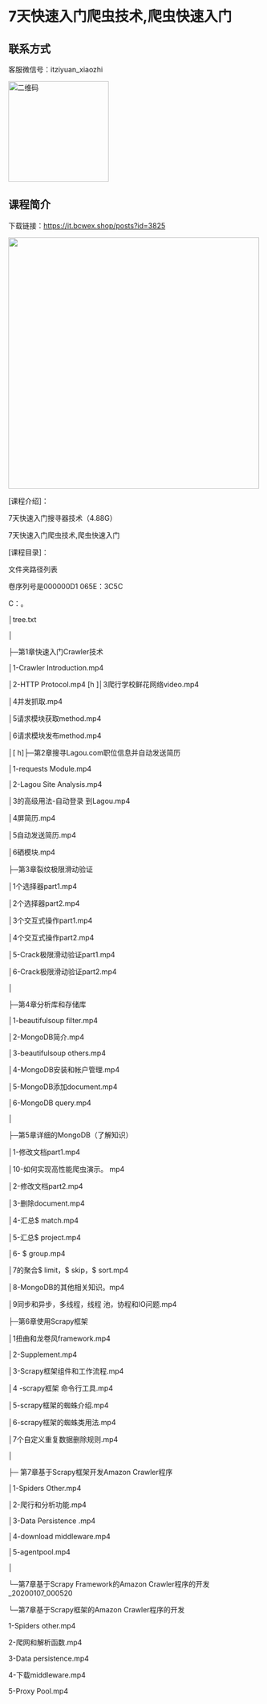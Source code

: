 # 7天快速入门爬虫技术,爬虫快速入门

## 联系方式

客服微信号：itziyuan_xiaozhi

<img src="https://ziyuanyun.oss-cn-guangzhou.aliyuncs.com/common/20240614073449/666b82192834a.jpg" width="200" height="200" alt="二维码">

## 课程简介

下载链接：https://it.bcwex.shop/posts?id=3825

<img src="https://ziyuanyun.oss-cn-guangzhou.aliyuncs.com/yun/20240515185346/6644943a248a9.jpg" width="500" alt="">

  [课程介绍]：

 7天快速入门搜寻器技术（4.88G）

 7天快速入门爬虫技术,爬虫快速入门



 [课程目录]：

 文件夹路径列表

 卷序列号是000000D1 065E：3C5C

 C：。

 │tree.txt

 │

 ├─第1章快速入门Crawler技术

 │1-Crawler Introduction.mp4

 │2-HTTP Protocol.mp4 [h ]│3爬行学校鲜花网络video.mp4

 │4并发抓取.mp4

 │5请求模块获取method.mp4

 │6请求模块发布method.mp4

 │[ h]├─第2章搜寻Lagou.com职位信息并自动发送简历

 │1-requests Module.mp4

 │2-Lagou Site Analysis.mp4

 │3的高级用法-自动登录 到Lagou.mp4

 │4屏简历.mp4

 │5自动发送简历.mp4

 │6硒模块.mp4

 ├─第3章裂纹极限滑动验证

 │1个选择器part1.mp4

 │2个选择器part2.mp4

 │3个交互式操作part1.mp4

 │4个交互式操作part2.mp4

 │5-Crack极限滑动验证part1.mp4

 │6-Crack极限滑动验证part2.mp4

 │

 ├─第4章分析库和存储库

 │1-beautifulsoup filter.mp4

 │2-MongoDB简介.mp4

 │3-beautifulsoup others.mp4

 │4-MongoDB安装和帐户管理.mp4

 │5-MongoDB添加document.mp4

 │6-MongoDB query.mp4

 │

 ├─第5章详细的MongoDB（了解知识）

 │1-修改文档part1.mp4

 │10-如何实现高性能爬虫演示。 mp4

 │2-修改文档part2.mp4

 │3-删除document.mp4

 │4-汇总$ match.mp4

 │5-汇总$ project.mp4

 │6- $ group.mp4

 │7的聚合$ limit，$ skip，$ sort.mp4

 │8-MongoDB的其他相关知识。mp4

 │9同步和异步，多线程，线程 池，协程和IO问题.mp4

 ├─第6章使用Scrapy框架

 │1扭曲和龙卷风framework.mp4

 │2-Supplement.mp4

 │3-Scrapy框架组件和工作流程.mp4

 │4 -scrapy框架 命令行工具.mp4

 │5-scrapy框架的蜘蛛介绍.mp4

 │6-scrapy框架的蜘蛛类用法.mp4

 │7个自定义重复数据删除规则.mp4

 │

 ├─ 第7章基于Scrapy框架开发Amazon Crawler程序

 │1-Spiders Other.mp4

 │2-爬行和分析功能.mp4

 │3-Data Persistence .mp4

 │4-download middleware.mp4

 │5-agentpool.mp4

 │

 └─第7章基于Scrapy Framework的Amazon Crawler程序的开发_20200107_000520

 └─第7章基于Scrapy框架的Amazon Crawler程序的开发

 1-Spiders other.mp4

 2-爬网和解析函数.mp4

 3-Data persistence.mp4

 4-下载middleware.mp4

 5-Proxy Pool.mp4

  